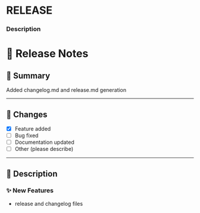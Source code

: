 # RELEASE

### Description
# 🚀 Release Notes

## 📌 Summary
<!-- Provide a brief summary of the changes introduced by this PR -->
Added changelog.md and release.md generation

---

## 🔧 Changes
<!-- List the main changes made in this PR -->
- [x] Feature added
- [ ] Bug fixed
- [ ] Documentation updated
- [ ] Other (please describe)

---

## 📖 Description
<!-- Add user-facing release notes here. These will be appended to the chart’s release notes -->

### ✨ New Features
- release and changelog files

